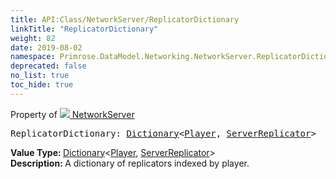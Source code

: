 ```yaml
---
title: API:Class/NetworkServer/ReplicatorDictionary
linkTitle: "ReplicatorDictionary"
weight: 82
date: 2019-08-02
namespace: Primrose.DataModel.Networking.NetworkServer.ReplicatorDictionary
deprecated: false
no_list: true
toc_hide: true
---
```

Property of <a href="/docs/api-reference/Class/NetworkServer"><img src="/icons/silk/server_network.png"/>&nbsp;NetworkServer</a>
<pre class="method-declaration">
ReplicatorDictionary: <a class="type" href="/docs/api-reference/System/Dictionary">Dictionary</a><<a class="type" href="/docs/api-reference/Class/Player">Player</a>, <a class="type" href="/docs/api-reference/Class/ServerReplicator">ServerReplicator</a>></pre>
<b>Value Type: </b>
<a class="type" href="/docs/api-reference/System/Dictionary">Dictionary</a><<a class="type" href="/docs/api-reference/Class/Player">Player</a>, <a class="type" href="/docs/api-reference/Class/ServerReplicator">ServerReplicator</a>>
<br/>
<b>Description: </b>
A dictionary of replicators indexed by player.


